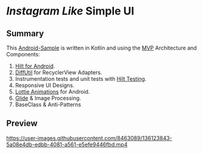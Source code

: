 # *Instagram Like* Simple UI

## Summary

This [Android-Sample](https://github.com/andrespengineer/Android-Samples/) is written in Kotlin and using the [MVP](https://www.raywenderlich.com/7026-getting-started-with-mvp-model-view-presenter-on-android) Architecture and Components:


1. [Hilt for Android](https://developer.android.com/training/dependency-injection/hilt-android).
2. [DiffUtil](https://developer.android.com/reference/androidx/recyclerview/widget/DiffUtil) for RecyclerView Adapters.
3. Instrumentation tests and unit tests with [Hilt Testing](https://developer.android.com/training/dependency-injection/hilt-testing).
4. Responsive UI Designs.
5. [Lottie Animations](https://github.com/airbnb/lottie-android) for Android.
6. [Glide](https://github.com/bumptech/glide) & Image Processing.
7. BaseClass & Anti-Patterns

## Preview


https://user-images.githubusercontent.com/8463089/136123843-5a08e4db-edbb-4081-a561-e5efe9446fbd.mp4

